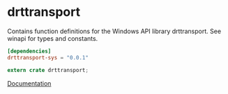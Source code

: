 # drttransport #
Contains function definitions for the Windows API library drttransport. See winapi for types and constants.

```toml
[dependencies]
drttransport-sys = "0.0.1"
```

```rust
extern crate drttransport;
```

[Documentation](https://retep998.github.io/doc/drttransport/)
